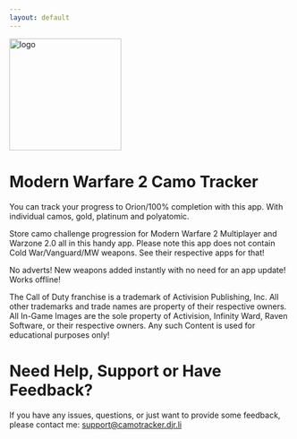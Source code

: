 ```yaml
---
layout: default
---
```


<img width="200" alt="logo"  src="https://camotracker.djr.li/appstore.png" style="max-width:100%;">

# Modern Warfare 2 Camo Tracker

You can track your progress to Orion/100% completion with this app. With individual camos, gold, platinum and polyatomic. 

Store camo challenge progression for Modern Warfare 2 Multiplayer and Warzone 2.0 all in this handy app. Please note this app does not contain Cold War/Vanguard/MW weapons. See their respective apps for that!

No adverts!
New weapons added instantly with no need for an app update!
Works offline!

The Call of Duty franchise is a trademark of Activision Publishing, Inc. All other trademarks and trade names are property of their respective owners. All In-Game Images are the sole property of Activision, Infinity Ward, Raven Software, or their respective owners. Any such Content is used for educational purposes only!

# Need Help, Support or Have Feedback?
If you have any issues, questions, or just want to provide some feedback, please contact me: <support@camotracker.djr.li>
